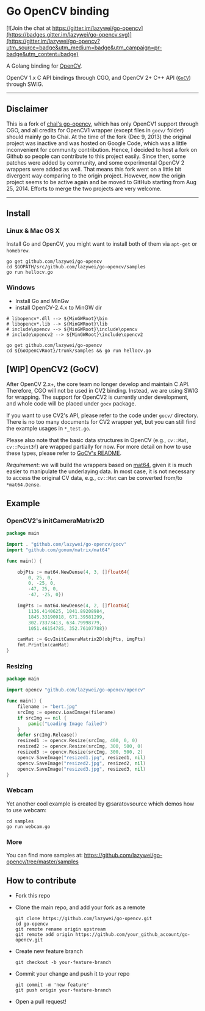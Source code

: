 Go OpenCV binding
==================

[![Join the chat at https://gitter.im/lazywei/go-opencv](https://badges.gitter.im/lazywei/go-opencv.svg)](https://gitter.im/lazywei/go-opencv?utm_source=badge&utm_medium=badge&utm_campaign=pr-badge&utm_content=badge)

A Golang binding for [OpenCV](http://opencv.org/).

OpenCV 1.x C API bindings through CGO, and OpenCV 2+ C++ API ([`GoCV`](gocv/)) through SWIG.

-------------------

## Disclaimer

This is a fork of [chai's go-opencv](https://github.com/chai2010/opencv), which has only OpenCV1 support through CGO, and all credits for OpenCV1 wrapper (except files in `gocv/` folder) should mainly go to Chai. At the time of the fork (Dec 9, 2013) the original project was inactive and was hosted on Google Code, which was a little inconvenient for community contribution. Hence, I decided to host a fork on Github so people can contribute to this project easily. Since then, some patches were added by community, and some experimental OpenCV 2 wrappers were added as well. That means this fork went on a little bit divergent way comparing to the origin project. However, now the origin project seems to be active again and be moved to GitHub starting from Aug 25, 2014. Efforts to merge the two projects are very welcome.

-------------------

## Install

### Linux & Mac OS X

Install Go and OpenCV, you might want to install both of them via `apt-get` or `homebrew`.

```
go get github.com/lazywei/go-opencv
cd $GOPATH/src/github.com/lazywei/go-opencv/samples
go run hellocv.go
```

### Windows

- Install Go and MinGw
- install OpenCV-2.4.x to MinGW dir

```
# libopencv*.dll --> ${MinGWRoot}\bin
# libopencv*.lib --> ${MinGWRoot}\lib
# include\opencv --> ${MinGWRoot}\include\opencv
# include\opencv2 --> ${MinGWRoot}\include\opencv2

go get github.com/lazywei/go-opencv
cd ${GoOpenCVRoot}/trunk/samples && go run hellocv.go
```

## [WIP] OpenCV2 (GoCV)

After OpenCV 2.x+, the core team no longer develop and maintain C API. Therefore, CGO will not be used in CV2 binding. Instead, we are using SWIG for wrapping. The support for OpenCV2 is currently under development, and whole code will be placed under `gocv` package.

If you want to use CV2's API, please refer to the code under `gocv/` directory. There is no too many documents for CV2 wrapper yet, but you can still find the example usages in `*_test.go`.

Please also note that the basic data structures in OpenCV (e.g., `cv::Mat`, `cv::Point3f`) are wrapped partially for now. For more detail on how to use these types, please refer to [GoCV's README](gocv/README.md).

*Requirement*: we will build the wrappers based on [mat64](https://godoc.org/github.com/gonum/matrix/mat64), given it is much easier to manipulate the underlaying data. In most case, it is not necessary to access the original CV data, e.g., `cv::Mat` can be converted from/to `*mat64.Dense`.

## Example

### OpenCV2's initCameraMatrix2D

```go
package main

import . "github.com/lazywei/go-opencv/gocv"
import "github.com/gonum/matrix/mat64"

func main() {

	objPts := mat64.NewDense(4, 3, []float64{
		0, 25, 0,
		0, -25, 0,
		-47, 25, 0,
		-47, -25, 0})

	imgPts := mat64.NewDense(4, 2, []float64{
		1136.4140625, 1041.89208984,
		1845.33190918, 671.39581299,
		302.73373413, 634.79998779,
		1051.46154785, 352.76107788})

	camMat := GcvInitCameraMatrix2D(objPts, imgPts)
	fmt.Println(camMat)
}
```


### Resizing

```go
package main

import opencv "github.com/lazywei/go-opencv/opencv"

func main() {
	filename := "bert.jpg"
	srcImg := opencv.LoadImage(filename)
	if srcImg == nil {
		panic("Loading Image failed")
	}
	defer srcImg.Release()
	resized1 := opencv.Resize(srcImg, 400, 0, 0)
	resized2 := opencv.Resize(srcImg, 300, 500, 0)
	resized3 := opencv.Resize(srcImg, 300, 500, 2)
	opencv.SaveImage("resized1.jpg", resized1, nil)
	opencv.SaveImage("resized2.jpg", resized2, nil)
	opencv.SaveImage("resized3.jpg", resized3, nil)
}
```

### Webcam

Yet another cool example is created by @saratovsource which demos how to use webcam:

```
cd samples
go run webcam.go
```

### More

You can find more samples at: https://github.com/lazywei/go-opencv/tree/master/samples

## How to contribute

- Fork this repo
- Clone the main repo, and add your fork as a remote

  ```
  git clone https://github.com/lazywei/go-opencv.git
  cd go-opencv
  git remote rename origin upstream
  git remote add origin https://github.com/your_github_account/go-opencv.git
  ```

- Create new feature branch

  ```
  git checkout -b your-feature-branch
  ```

- Commit your change and push it to your repo 

  ```
  git commit -m 'new feature'
  git push origin your-feature-branch
  ```

- Open a pull request!

